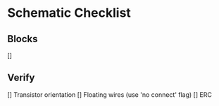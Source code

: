 # Schematic Checklist
## Blocks
[] 

## Verify
[] Transistor orientation
[] Floating wires (use 'no connect' flag)
[] ERC
